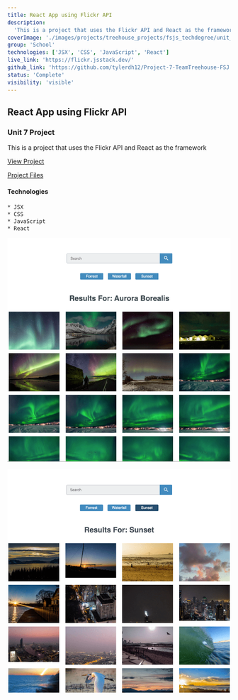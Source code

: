 ```yaml
---
title: React App using Flickr API
description:
  'This is a project that uses the Flickr API and React as the framework'
coverImage: './images/projects/treehouse_projects/fsjs_techdegree/unit_projects/project_7/Flickr_api.png'
group: 'School'
technologies: ['JSX', 'CSS', 'JavaScript', 'React']
live_link: 'https://flickr.jsstack.dev/'
github_link: 'https://github.com/tylerdh12/Project-7-TeamTreehouse-FSJ'
status: 'Complete'
visibility: 'visible'
---
```


## React App using Flickr API

### Unit 7 Project

This is a project that uses the Flickr API and React as the framework

[View Project](https://flickr.jsstack.dev/)

[Project Files](https://github.com/tylerdh12/Project-7-TeamTreehouse-FSJ)

#### Technologies

    * JSX
    * CSS
    * JavaScript
    * React

![Project Image 1](../images/projects/treehouse_projects/fsjs_techdegree/unit_projects/project_7/Flickr_api.png)

![Project Image 2](../images/projects/treehouse_projects/fsjs_techdegree/unit_projects/project_7/Flickr_api_2.png)
